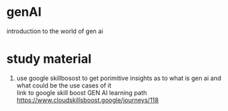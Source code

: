 # genAI
introduction to the world of gen ai

# study material
1. use google skillbosost to get porimitive insights as to what is gen ai and what could be the use cases of it<br>
link to google skill boost GEN AI learning path https://www.cloudskillsboost.google/journeys/118
